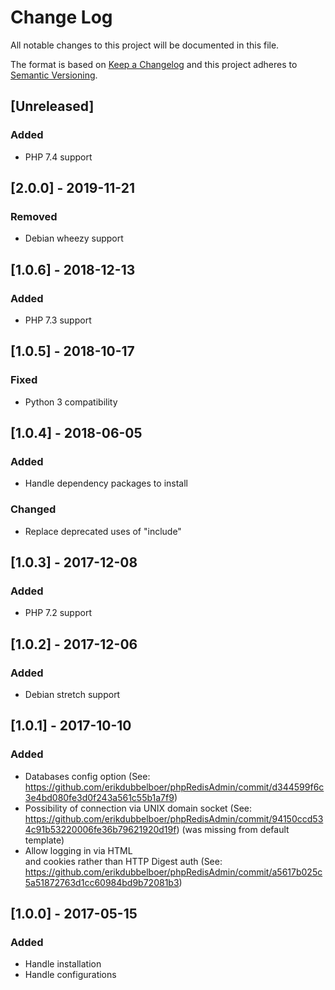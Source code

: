 # Change Log
All notable changes to this project will be documented in this file.

The format is based on [Keep a Changelog](http://keepachangelog.com/)
and this project adheres to [Semantic Versioning](http://semver.org/).

## [Unreleased]
### Added
- PHP 7.4 support

## [2.0.0] - 2019-11-21
### Removed
- Debian wheezy support

## [1.0.6] - 2018-12-13
### Added
- PHP 7.3 support

## [1.0.5] - 2018-10-17
### Fixed
- Python 3 compatibility

## [1.0.4] - 2018-06-05
### Added
- Handle dependency packages to install

### Changed
- Replace deprecated uses of "include"

## [1.0.3] - 2017-12-08
### Added
- PHP 7.2 support

## [1.0.2] - 2017-12-06
### Added
- Debian stretch support

## [1.0.1] - 2017-10-10
### Added
- Databases config option (See: https://github.com/erikdubbelboer/phpRedisAdmin/commit/d344599f6c3e4bd080fe3d0f243a561c55b1a7f9)
- Possibility of connection via UNIX domain socket (See: https://github.com/erikdubbelboer/phpRedisAdmin/commit/94150ccd534c91b53220006fe36b79621920d19f) (was missing from default template)
- Allow logging in via HTML <form> and cookies rather than HTTP Digest auth (See: https://github.com/erikdubbelboer/phpRedisAdmin/commit/a5617b025c5a51872763d1cc60984bd9b72081b3)

## [1.0.0] - 2017-05-15
### Added
- Handle installation
- Handle configurations

